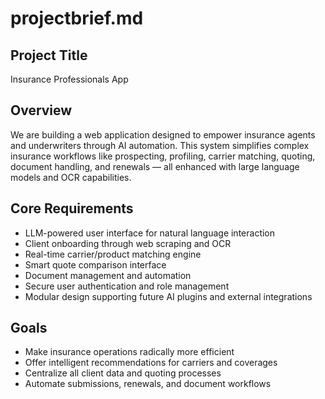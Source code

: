 # projectbrief.md

## Project Title
Insurance Professionals App

## Overview
We are building a web application designed to empower insurance agents and underwriters through AI automation. This system simplifies complex insurance workflows like prospecting, profiling, carrier matching, quoting, document handling, and renewals — all enhanced with large language models and OCR capabilities.

## Core Requirements
- LLM-powered user interface for natural language interaction
- Client onboarding through web scraping and OCR
- Real-time carrier/product matching engine
- Smart quote comparison interface
- Document management and automation
- Secure user authentication and role management
- Modular design supporting future AI plugins and external integrations

## Goals
- Make insurance operations radically more efficient
- Offer intelligent recommendations for carriers and coverages
- Centralize all client data and quoting processes
- Automate submissions, renewals, and document workflows
